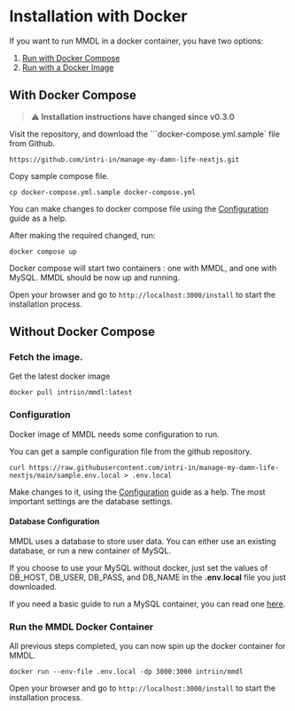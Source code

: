 # Installation with Docker

If you want to run MMDL in a docker container, you have two options:

1. [Run with Docker Compose](#with-docker-compose)
2. [Run with a Docker Image](#without-docker-compose)

## With Docker Compose
> ⚠️ **Installation instructions have changed since v0.3.0**

Visit the repository, and download the ```docker-compose.yml.sample` file from Github.

```
https://github.com/intri-in/manage-my-damn-life-nextjs.git
```

Copy sample compose file.

```
cp docker-compose.yml.sample docker-compose.yml 
```

You can make changes to docker compose file using the [Configuration](../Configuration/WithDockerCompose.md) guide as a help. 

After making the required changed, run:

```
docker compose up
```

Docker compose will start two containers : one with MMDL, and one with MySQL.
MMDL should be now up and running. 


Open your browser and go to ```http://localhost:3000/install``` to start the installation process.


## Without Docker Compose

### Fetch the image.

Get the latest docker image

```
docker pull intriin/mmdl:latest
```

### Configuration
Docker image of MMDL needs some configuration to run.

You can get a sample configuration file from the github repository.


```
curl https://raw.githubusercontent.com/intri-in/manage-my-damn-life-nextjs/main/sample.env.local > .env.local
```

Make changes to it, using the [Configuration](../Configuration/WithoutDocker.md) guide as a help. The most important settings are the database settings.

#### Database Configuration

MMDL uses a database to store user data. You can either use an existing database, or run a new container of MySQL.

If you choose to use your MySQL without docker, just set the values of DB_HOST, DB_USER, DB_PASS, and DB_NAME in the **.env.local** file you just downloaded.

If you need a basic guide to run a MySQL container, you can read one [here](../Supplementary/RunMySQLDocker.md).

### Run the MMDL Docker Container

All previous steps completed, you can now spin up the docker container for MMDL.

```
docker run --env-file .env.local -dp 3000:3000 intriin/mmdl
```

Open your browser and go to ```http://localhost:3000/install``` to start the installation process.

